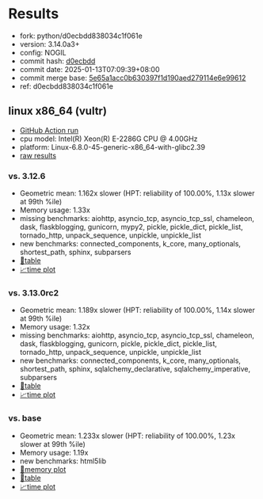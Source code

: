 # Results

- fork: python/d0ecbdd838034c1f061e
- version: 3.14.0a3+
- config: NOGIL
- commit hash: [d0ecbdd](https://github.com/python/cpython/commit/d0ecbdd)
- commit date: 2025-01-13T07:09:39+08:00
- commit merge base: [5e65a1acc0b630397f1d190aed279114e6e99612](https://github.com/python/cpython/commit/5e65a1acc0b630397f1d190aed279114e6e99612)
- ref: d0ecbdd838034c1f061e

## linux x86_64 (vultr)

- [GitHub Action run](https://github.com/facebookexperimental/free-threading-benchmarking/actions/runs/12738449067)
- cpu model: Intel(R) Xeon(R) E-2286G CPU @ 4.00GHz
- platform: Linux-6.8.0-45-generic-x86_64-with-glibc2.39
- [raw results](bm-20250113-vultr-x86_64-python-d0ecbdd838034c1f061e-3.14.0a3%2B-d0ecbdd.json)

### vs. 3.12.6

- Geometric mean: 1.162x slower (HPT: reliability of 100.00%, 1.13x slower at 99th %ile)
- Memory usage: 1.33x
- missing benchmarks: aiohttp, asyncio_tcp, asyncio_tcp_ssl, chameleon, dask, flaskblogging, gunicorn, mypy2, pickle, pickle_dict, pickle_list, tornado_http, unpack_sequence, unpickle, unpickle_list
- new benchmarks: connected_components, k_core, many_optionals, shortest_path, sphinx, subparsers
- [📄table](bm-20250113-vultr-x86_64-python-d0ecbdd838034c1f061e-3.14.0a3%2B-d0ecbdd-vs-3.12.6.md)
- [📈time plot](bm-20250113-vultr-x86_64-python-d0ecbdd838034c1f061e-3.14.0a3%2B-d0ecbdd-vs-3.12.6.svg)

### vs. 3.13.0rc2

- Geometric mean: 1.189x slower (HPT: reliability of 100.00%, 1.14x slower at 99th %ile)
- Memory usage: 1.32x
- missing benchmarks: aiohttp, asyncio_tcp, asyncio_tcp_ssl, chameleon, dask, flaskblogging, gunicorn, pickle, pickle_dict, pickle_list, tornado_http, unpack_sequence, unpickle, unpickle_list
- new benchmarks: connected_components, k_core, many_optionals, shortest_path, sphinx, sqlalchemy_declarative, sqlalchemy_imperative, subparsers
- [📄table](bm-20250113-vultr-x86_64-python-d0ecbdd838034c1f061e-3.14.0a3%2B-d0ecbdd-vs-3.13.0rc2.md)
- [📈time plot](bm-20250113-vultr-x86_64-python-d0ecbdd838034c1f061e-3.14.0a3%2B-d0ecbdd-vs-3.13.0rc2.svg)

### vs. base

- Geometric mean: 1.233x slower (HPT: reliability of 100.00%, 1.23x slower at 99th %ile)
- Memory usage: 1.19x
- new benchmarks: html5lib
- [🧠memory plot](bm-20250113-vultr-x86_64-python-d0ecbdd838034c1f061e-3.14.0a3%2B-d0ecbdd-vs-base-mem.svg)
- [📄table](bm-20250113-vultr-x86_64-python-d0ecbdd838034c1f061e-3.14.0a3%2B-d0ecbdd-vs-base.md)
- [📈time plot](bm-20250113-vultr-x86_64-python-d0ecbdd838034c1f061e-3.14.0a3%2B-d0ecbdd-vs-base.svg)

